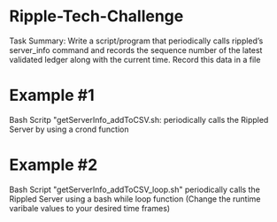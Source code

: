 # Ripple-Tech-Challenge

Task Summary: Write a script/program that periodically calls rippled’s server_info command and records the sequence number of the latest validated ledger along with the current time. Record this data in a file

# Example #1
Bash Scritp "getServerInfo_addToCSV.sh: periodically calls the Rippled Server by using a crond function

# Example #2
Bash Script "getServerInfo_addToCSV_loop.sh" periodically calls the Rippled Server using a bash while loop function (Change the runtime varibale values to your desired time frames)
